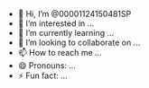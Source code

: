 - 👋 Hi, I’m @00001124150481SP
- 👀 I’m interested in ...
- 🌱 I’m currently learning ...
- 💞️ I’m looking to collaborate on ...
- 📫 How to reach me ...
- 😄 Pronouns: ...
- ⚡ Fun fact: ...

<!---
00001124150481SP/00001124150481SP is a ✨ special ✨ repository because its `README.md` (this file) appears on your GitHub profile.
You can click the Preview link to take a look at your changes.
--->
